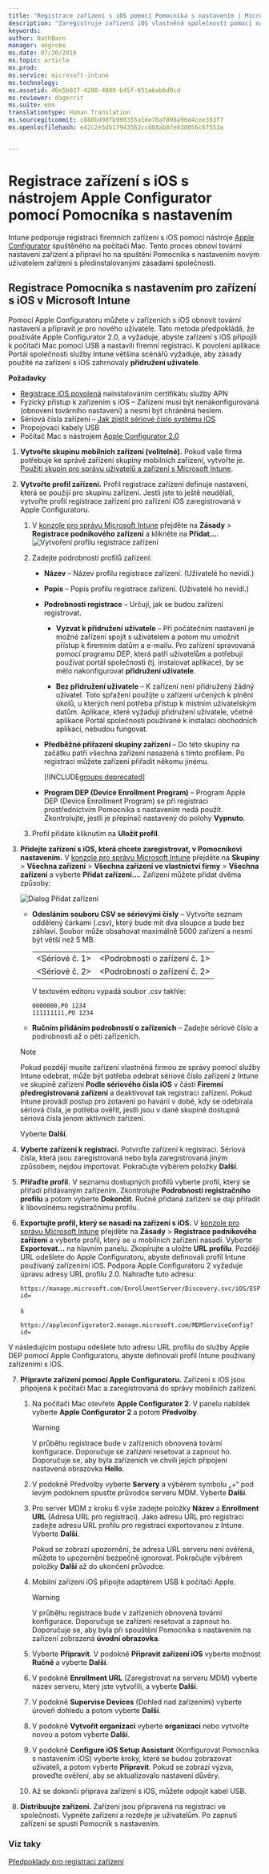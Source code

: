 ```yaml
---
title: "Registrace zařízení s iOS pomocí Pomocníka s nastavením | Microsoft Intune"
description: "Zaregistruje zařízení iOS vlastněná společností pomocí nástroje Apple Configurator, aby došlo k obnovení továrního nastavení zařízení, a připraví je na spuštění Pomocníka s nastavením."
keywords: 
author: NathBarn
manager: angrobe
ms.date: 07/20/2016
ms.topic: article
ms.prod: 
ms.service: microsoft-intune
ms.technology: 
ms.assetid: 46e5b027-4280-4809-b45f-651a6ab6d0cd
ms.reviewer: dagerrit
ms.suite: ems
translationtype: Human Translation
ms.sourcegitcommit: c880bd9dfb998355a18e78af898a96d4cee393f7
ms.openlocfilehash: e42c2e5db17943562ccd88ab8fe838056c67553a


---
```


# Registrace zařízení s iOS s nástrojem Apple Configurator pomocí Pomocníka s nastavením
Intune podporuje registraci firemních zařízení s iOS pomocí nástroje [Apple Configurator](http://go.microsoft.com/fwlink/?LinkId=518017) spuštěného na počítači Mac. Tento proces obnoví tovární nastavení zařízení a připraví ho na spuštění Pomocníka s nastavením novým uživatelem zařízení s předinstalovanými zásadami společnosti.


## Registrace Pomocníka s nastavením pro zařízení s iOS v Microsoft Intune
Pomocí Apple Configuratoru můžete v zařízeních s iOS obnovit tovární nastavení a připravit je pro nového uživatele.  Tato metoda předpokládá, že používáte Apple Configurator 2.0, a vyžaduje, abyste zařízení s iOS připojili k počítači Mac pomocí USB a nastavili firemní registraci. K povolení aplikace Portál společnosti služby Intune většina scénářů vyžaduje, aby zásady použité na zařízení s iOS zahrnovaly **přidružení uživatele**.

**Požadavky**
* [Registrace iOS povolená](set-up-ios-and-mac-management-with-microsoft-intune.md) nainstalováním certifikátu služby APN
* Fyzický přístup k zařízením s iOS – Zařízení musí být nenakonfigurovaná (obnovení továrního nastavení) a nesmí být chráněná heslem.
* Sériová čísla zařízení – [Jak zjistit sériové číslo systému iOS](https://support.apple.com/en-us/HT204308)
* Propojovací kabely USB
* Počítač Mac s nástrojem [Apple Configurator 2.0](https://itunes.apple.com/us/app/apple-configurator-2/id1037126344?mt=12)


1.  **Vytvořte skupinu mobilních zařízení (volitelné).** Pokud vaše firma potřebuje ke správě zařízení skupiny mobilních zařízení, vytvořte je. [Použití skupin pro správu uživatelů a zařízení s Microsoft Intune](use-groups-to-manage-users-and-devices-with-microsoft-intune.md).

2.  **Vytvořte profil zařízení.** Profil registrace zařízení definuje nastavení, která se použijí pro skupinu zařízení. Jestli jste to ještě neudělali, vytvořte profil registrace zařízení pro zařízení iOS zaregistrovaná v Apple Configuratoru.

    1.  V [konzole pro správu Microsoft Intune](http://manage.microsoft.com) přejděte na **Zásady** &gt; **Registrace podnikového zařízení** a klikněte na **Přidat…**.
    ![Vytvoření profilu registrace zařízení](../media/pol-sa-corp-enroll.png)

    2.  Zadejte podrobnosti profilů zařízení:

        -   **Název** – Název profilu registrace zařízení. (Uživatelé ho nevidí.)

        -   **Popis** – Popis profilu registrace zařízení. (Uživatelé ho nevidí.)

        -   **Podrobnosti registrace** – Určují, jak se budou zařízení registrovat.

            -   **Vyzvat k přidružení uživatele** – Při počátečním nastavení je možné zařízení spojit s uživatelem a potom mu umožnit přístup k firemním datům a e-mailu. Pro zařízení spravovaná pomocí programu DEP, která patří uživatelům a potřebují používat portál společnosti (tj. instalovat aplikace), by se mělo nakonfigurovat **přidružení uživatele**.

            -   **Bez přidružení uživatele** – K zařízení není přidružený žádný uživatel. Toto spřažení použijte u zařízení určených k plnění úkolů, u kterých není potřeba přístup k místním uživatelským datům. Aplikace, které vyžadují přidružení uživatele, včetně aplikace Portál společnosti používané k instalaci obchodních aplikací, nebudou fungovat.

        -   **Předběžné přiřazení skupiny zařízení** – Do této skupiny na začátku patří všechna zařízení nasazená s tímto profilem. Po registraci můžete zařízení přiřadit někomu jinému.

            [!INCLUDE[groups deprecated](../includes/group-deprecation.md)]

          -  **Program DEP (Device Enrollment Program)** – Program Apple DEP (Device Enrollment Program) se při registraci prostřednictvím Pomocníka s nastavením nedá použít. Zkontrolujte, jestli je přepínač nastavený do polohy **Vypnuto**.

    3.  Profil přidáte kliknutím na **Uložit profil**.

3.  **Přidejte zařízení s iOS, která chcete zaregistrovat, v Pomocníkovi nastavením.** V [konzole pro správu Microsoft Intune](http://manage.microsoft.com) přejděte na **Skupiny** &gt; **Všechna zařízení** &gt; **Všechna zařízení ve vlastnictví firmy** &gt; **Všechna zařízení** a vyberte **Přidat zařízení…**. Zařízení můžete přidat dvěma způsoby:

    ![Dialog Přidat zařízení](../media/pol-SA-enroll-iOS-SetupAssistant.png)

    -   **Odesláním souboru CSV se sériovými čísly** – Vytvořte seznam oddělený čárkami (.csv), který bude mít dva sloupce a bude bez záhlaví. Soubor může obsahovat maximálně 5000 zařízení a nesmí být větší než 5 MB.

        |||
        |-|-|
        |&lt;Sériové č. 1&gt;|&lt;Podrobnosti o zařízení č. 1&gt;|
        |&lt;Sériové č. 2&gt;|&lt;Podrobnosti o zařízení č. 2&gt;|
        V textovém editoru vypadá soubor .csv takhle:

        ```
        0000000,PO 1234
        111111111,PO 1234
        ```

    -   **Ručním přidáním podrobností o zařízeních** – Zadejte sériové číslo a podrobnosti až o pěti zařízeních.

    > [!NOTE]
    > Pokud později musíte zařízení vlastněná firmou ze správy pomocí služby Intune odebrat, může být potřeba odebrat sériové číslo zařízení z Intune ve skupině zařízení **Podle sériového čísla iOS** v části **Firemní předregistrovaná zařízení** a deaktivovat tak registraci zařízení.  Pokud Intune provádí postup pro zotavení po havárii v době, kdy se odebírala sériová čísla, je potřeba ověřit, jestli jsou v dané skupině dostupná sériová čísla jenom aktivních zařízení.

    Vyberte **Další**.

4.  **Vyberte zařízení k registraci.** Potvrďte zařízení k registraci. Sériová čísla, která jsou zaregistrovaná nebo byla zaregistrovaná jiným způsobem, nejdou importovat. Pokračujte výběrem položky **Další**.

5.  **Přiřaďte profil.** V seznamu dostupných profilů vyberte profil, který se přiřadí přidávaným zařízením. Zkontrolujte **Podrobnosti registračního profilu** a potom vyberte **Dokončit**. Ručně přidaná zařízení se dají přiřadit k libovolnému registračnímu profilu.

6.  **Exportujte profil, který se nasadí na zařízení s iOS.** V [konzole pro správu Microsoft Intune](http://manage.microsoft.com) přejděte na **Zásady** &gt; **Registrace podnikového zařízení** a vyberte profil, který se u mobilních zařízení nasadí. Vyberte **Exportovat…** na hlavním panelu. Zkopírujte a uložte **URL profilu**. Později URL odešlete do Apple Configuratoru, abyste definovali profil Intune používaný zařízeními iOS.
    Podpora Apple Configuratoru 2 vyžaduje úpravu adresy URL profilu 2.0. Nahraďte tuto adresu:
    ```
    https://manage.microsoft.com/EnrollmentServer/Discovery.svc/iOS/ESProxy?id=
    ```
    s

    ```
    https://appleconfigurator2.manage.microsoft.com/MDMServiceConfig?id=
    ```

   V následujícím postupu odešlete tuto adresu URL profilu do služby Apple DEP pomocí Apple Configuratoru, abyste definovali profil Intune používaný zařízeními s iOS.



7.  **Připravte zařízení pomocí Apple Configuratoru.** Zařízení s iOS jsou připojená k počítači Mac a zaregistrovaná do správy mobilních zařízení.

    1.  Na počítači Mac otevřete **Apple Configurator 2**. V panelu nabídek vyberte **Apple Configurator 2** a potom **Předvolby**.

         > [!WARNING]
         > V průběhu registrace bude v zařízeních obnovená tovární konfigurace. Doporučuje se zařízení resetovat a zapnout ho. Doporučuje se, aby byla zařízeních ve chvíli jejich připojení nastavená obrazovka **Hello**.

    2. V podokně Předvolby vyberte **Servery** a výběrem symbolu „+“ pod levým podoknem spusťte průvodce serveru MDM. Vyberte **Další**.

    3. Pro server MDM z kroku 6 výše zadejte položky **Název** a **Enrollment URL** (Adresa URL pro registraci). Jako adresu URL pro registraci zadejte adresu URL profilu pro registraci exportovanou z Intune. Vyberte **Další**.  

       Pokud se zobrazí upozornění, že adresa URL serveru není ověřená, můžete to upozornění bezpečně ignorovat. Pokračujte výběrem položky **Další** až do ukončení průvodce.

    4.  Mobilní zařízení iOS připojte adaptérem USB k počítači Apple.

        > [!WARNING]
        > V průběhu registrace bude v zařízeních obnovená tovární konfigurace. Doporučuje se zařízení resetovat a zapnout ho. Doporučuje se, aby byla při spouštění Pomocníka s nastavením na zařízení zobrazená **úvodní obrazovka**.

    5.  Vyberte **Připravit**. V podokně **Připravit zařízení iOS** vyberte možnost **Ručně** a vyberte **Další**.

    6. V podokně **Enrollment URL** (Zaregistrovat na serveru MDM) vyberte název serveru, který jste vytvořili, a vyberte **Další**.

    7. V podokně **Supervise Devices** (Dohled nad zařízeními) vyberte úroveň dohledu a potom vyberte **Další**.

    8. V podokně **Vytvořit organizaci** vyberte **organizaci** nebo vytvořte novou a potom vyberte **Další**.

    9. V podokně **Configure iOS Setup Assistant** (Konfigurovat Pomocníka s nastavením iOS) vyberte kroky, které se budou zobrazovat uživateli, a potom vyberte **Připravit**. Pokud se zobrazí výzva, proveďte ověření, aby se aktualizovalo nastavení důvěry.  

    10. Až se dokončí příprava zařízení s iOS, můžete odpojit kabel USB.  

8.  **Distribuujte zařízení.** Zařízení jsou připravená na registraci ve společnosti. Vypněte zařízení a rozdejte je uživatelům. Po zapnutí zařízení se spustí Pomocník s nastavením.



### Viz taky
[Předpoklady pro registraci zařízení](prerequisites-for-enrollment.md)



<!--HONumber=Sep16_HO4-->



